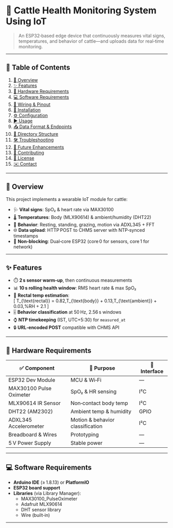 # 🐄 Cattle Health Monitoring System Using IoT

> An ESP32‑based edge device that continuously measures vital signs, temperatures, and behavior of cattle—and uploads data for real‑time monitoring.

---

## 📑 Table of Contents

1. [🔎 Overview](#🔎-overview)  
2. [✨ Features](#✨-features)  
3. [🧰 Hardware Requirements](#🧰-hardware-requirements)  
4. [💻 Software Requirements](#💻-software-requirements)  
5. [🔌 Wiring & Pinout](#🔌-wiring--pinout)  
6. [🚀 Installation](#🚀-installation)  
7. [⚙️ Configuration](#⚙️-configuration)  
8. [▶️ Usage](#▶️-usage)  
9. [📤 Data Format & Endpoints](#📤-data-format--endpoints)  
10. [📂 Directory Structure](#📂-directory-structure)  
11. [🛠 Troubleshooting](#🛠-troubleshooting)  
12. [🔮 Future Enhancements](#🔮-future-enhancements)  
13. [🤝 Contributing](#🤝-contributing)  
14. [📄 License](#📄-license)  
15. [✉️ Contact](#✉️-contact)  

---

## 🔎 Overview

This project implements a wearable IoT module for cattle:

- 🩺 **Vital signs**: SpO₂ & heart rate via MAX30100  
- 🌡️ **Temperatures**: Body (MLX90614) & ambient/humidity (DHT22)  
- 🕺 **Behavior**: Resting, standing, grazing, motion via ADXL345 + FFT  
- 🌐 **Data upload**: HTTP POST to CHMS server with NTP‑synced timestamps  
- 🧩 **Non‑blocking**: Dual‑core ESP32 (core 0 for sensors, core 1 for network)

---

## ✨ Features

- ⏱️ **2 s sensor warm‑up**, then continuous measurements  
- 📊 **10 s rolling health window**: RMS heart rate & max SpO₂  
- 🔄 **Rectal temp estimation**:  
  \[
    T_{\text{rectal}} = 0.82\,T_{\text{body}} + 0.13\,T_{\text{ambient}} + 0.03\,\%RH + 2.1
  \]
- 🎚️ **Behavior classification** at 50 Hz, 2.56 s windows  
- ⌚ **NTP timekeeping** (IST, UTC+5:30) for `measured_at`  
- 🔒 **URL‑encoded POST** compatible with CHMS API  

---

## 🧰 Hardware Requirements

| ✅ Component            | 🔧 Purpose                       | 🔌 Interface  |
| ---------------------- | ------------------------------- | ------------- |
| ESP32 Dev Module       | MCU & Wi‑Fi                      | —             |
| MAX30100 Pulse Oximeter| SpO₂ & HR sensing                | I²C           |
| MLX90614 IR Sensor     | Non‑contact body temp            | I²C           |
| DHT22 (AM2302)         | Ambient temp & humidity          | GPIO          |
| ADXL345 Accelerometer  | Motion & behavior classification | I²C           |
| Breadboard & Wires     | Prototyping                      | —             |
| 5 V Power Supply       | Stable power                     | —             |

---

## 💻 Software Requirements

- **Arduino IDE** (≥ 1.8.13) or **PlatformIO**  
- **ESP32 board support**  
- **Libraries** (via Library Manager):  
  - MAX30100_PulseOximeter  
  - Adafruit MLX90614  
  - DHT sensor library  
  - Wire (built‑in)

---

